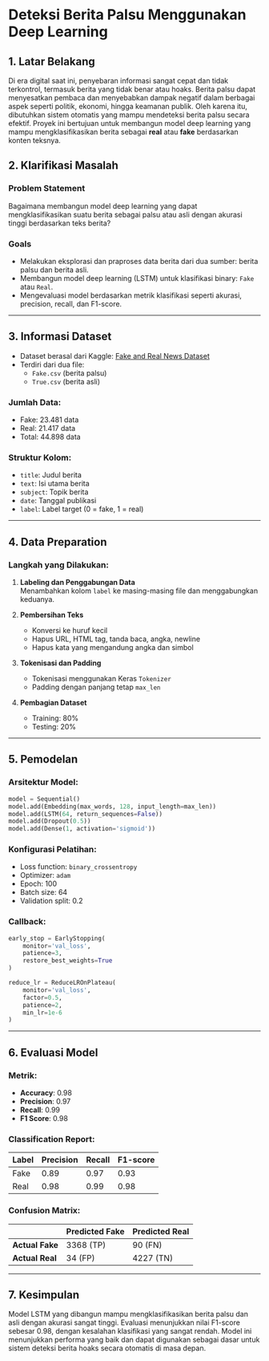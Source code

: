 
# Deteksi Berita Palsu Menggunakan Deep Learning

## 1. Latar Belakang

Di era digital saat ini, penyebaran informasi sangat cepat dan tidak terkontrol, termasuk berita yang tidak benar atau hoaks. Berita palsu dapat menyesatkan pembaca dan menyebabkan dampak negatif dalam berbagai aspek seperti politik, ekonomi, hingga keamanan publik. Oleh karena itu, dibutuhkan sistem otomatis yang mampu mendeteksi berita palsu secara efektif. Proyek ini bertujuan untuk membangun model deep learning yang mampu mengklasifikasikan berita sebagai **real** atau **fake** berdasarkan konten teksnya.

## 2. Klarifikasi Masalah

### Problem Statement
Bagaimana membangun model deep learning yang dapat mengklasifikasikan suatu berita sebagai palsu atau asli dengan akurasi tinggi berdasarkan teks berita?

### Goals
- Melakukan eksplorasi dan praproses data berita dari dua sumber: berita palsu dan berita asli.
- Membangun model deep learning (LSTM) untuk klasifikasi binary: `Fake` atau `Real`.
- Mengevaluasi model berdasarkan metrik klasifikasi seperti akurasi, precision, recall, dan F1-score.

---

## 3. Informasi Dataset

- Dataset berasal dari Kaggle: [Fake and Real News Dataset](https://www.kaggle.com/datasets/clmentbisaillon/fake-and-real-news-dataset)
- Terdiri dari dua file:
  - `Fake.csv` (berita palsu)
  - `True.csv` (berita asli)

### Jumlah Data:
- Fake: 23.481 data
- Real: 21.417 data
- Total: 44.898 data

### Struktur Kolom:
- `title`: Judul berita
- `text`: Isi utama berita
- `subject`: Topik berita
- `date`: Tanggal publikasi
- `label`: Label target (0 = fake, 1 = real)

---

## 4. Data Preparation

### Langkah yang Dilakukan:
1. **Labeling dan Penggabungan Data**  
   Menambahkan kolom `label` ke masing-masing file dan menggabungkan keduanya.

2. **Pembersihan Teks**  
   - Konversi ke huruf kecil
   - Hapus URL, HTML tag, tanda baca, angka, newline
   - Hapus kata yang mengandung angka dan simbol

3. **Tokenisasi dan Padding**  
   - Tokenisasi menggunakan Keras `Tokenizer`
   - Padding dengan panjang tetap `max_len`

4. **Pembagian Dataset**  
   - Training: 80%
   - Testing: 20%

---

## 5. Pemodelan

### Arsitektur Model:

```python
model = Sequential()
model.add(Embedding(max_words, 128, input_length=max_len))
model.add(LSTM(64, return_sequences=False))
model.add(Dropout(0.5))
model.add(Dense(1, activation='sigmoid'))
```

### Konfigurasi Pelatihan:
- Loss function: `binary_crossentropy`
- Optimizer: `adam`
- Epoch: 100
- Batch size: 64
- Validation split: 0.2

### Callback:
```python
early_stop = EarlyStopping(
    monitor='val_loss',
    patience=3,
    restore_best_weights=True
)

reduce_lr = ReduceLROnPlateau(
    monitor='val_loss',
    factor=0.5,
    patience=2,
    min_lr=1e-6
)
```

---

## 6. Evaluasi Model

### Metrik:
- **Accuracy**: 0.98
- **Precision**: 0.97
- **Recall**: 0.99
- **F1 Score**: 0.98

### Classification Report:

| Label | Precision | Recall | F1-score |
|-------|-----------|--------|----------|
| Fake  | 0.89      | 0.97   | 0.93     |
| Real  | 0.98      | 0.99   | 0.98     |

### Confusion Matrix:

|                        | Predicted Fake | Predicted Real |
|------------------------|----------------|----------------|
| **Actual Fake**        | 3368 (TP)      | 90 (FN)        |
| **Actual Real**        | 34 (FP)        | 4227 (TN)      |

---

## 7. Kesimpulan

Model LSTM yang dibangun mampu mengklasifikasikan berita palsu dan asli dengan akurasi sangat tinggi. Evaluasi menunjukkan nilai F1-score sebesar 0.98, dengan kesalahan klasifikasi yang sangat rendah. Model ini menunjukkan performa yang baik dan dapat digunakan sebagai dasar untuk sistem deteksi berita hoaks secara otomatis di masa depan.